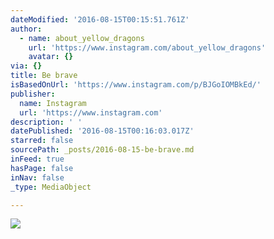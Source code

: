 ```yaml
---
dateModified: '2016-08-15T00:15:51.761Z'
author:
  - name: about_yellow_dragons
    url: 'https://www.instagram.com/about_yellow_dragons'
    avatar: {}
via: {}
title: Be brave
isBasedOnUrl: 'https://www.instagram.com/p/BJGoIOMBkEd/'
publisher:
  name: Instagram
  url: 'https://www.instagram.com'
description: ' '
datePublished: '2016-08-15T00:16:03.017Z'
starred: false
sourcePath: _posts/2016-08-15-be-brave.md
inFeed: true
hasPage: false
inNav: false
_type: MediaObject

---
```

![ ](https://scontent.cdninstagram.com/t51.2885-15/s640x640/sh0.08/e35/14032832_107518676364793_975181942_n.jpg?ig_cache_key=MTMxNjkxNjQyNzkwMjgyODgyOQ%3D%3D.2)